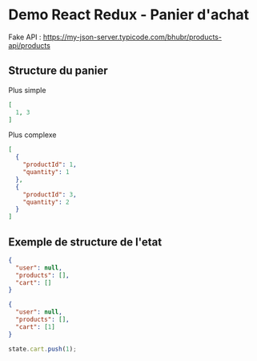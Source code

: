 # Demo React Redux - Panier d'achat

Fake API : <https://my-json-server.typicode.com/bhubr/products-api/products>


## Structure du panier

Plus simple 
```json
[
  1, 3
]
```

Plus complexe 

```json
[
  {
    "productId": 1,
    "quantity": 1
  },
  {
    "productId": 3,
    "quantity": 2
  }
]
```

## Exemple de structure de l'etat

```json
{
  "user": null,
  "products": [],
  "cart": []
}
```

```json
{
  "user": null,
  "products": [],
  "cart": [1]
}
```

```javascript
state.cart.push(1);
```